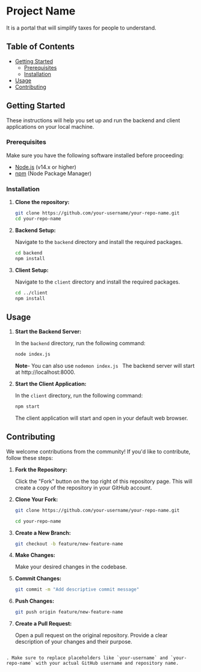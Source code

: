 
# Project Name

It is a portal that will simplify taxes for people to understand.

## Table of Contents

- [Getting Started](#getting-started)
  - [Prerequisites](#prerequisites)
  - [Installation](#installation)
- [Usage](#usage)
- [Contributing](#contributing)

## Getting Started

These instructions will help you set up and run the backend and client applications on your local machine.

### Prerequisites

Make sure you have the following software installed before proceeding:

- [Node.js](https://nodejs.org/) (v14.x or higher)
- [npm](https://www.npmjs.com/) (Node Package Manager)

### Installation

1. **Clone the repository:**

   ```bash
   git clone https://github.com/your-username/your-repo-name.git
   cd your-repo-name
   ```

2. **Backend Setup:**

   Navigate to the `backend` directory and install the required packages.

   ```bash
   cd backend
   npm install
   ```

3. **Client Setup:**

   Navigate to the `client` directory and install the required packages.

   ```bash
   cd ../client
   npm install
   ```

## Usage

1. **Start the Backend Server:**

   In the `backend` directory, run the following command:

   ```bash
   node index.js
   ```
   **Note**- You can also use ```nodemon index.js ```
   The backend server will start at http://localhost:8000.

2. **Start the Client Application:**

   In the `client` directory, run the following command:

   ```bash
   npm start
   ```

   The client application will start and open in your default web browser.

## Contributing

We welcome contributions from the community! If you'd like to contribute, follow these steps:

1. **Fork the Repository:**

   Click the "Fork" button on the top right of this repository page. This will create a copy of the repository in your GitHub account.

2. **Clone Your Fork:**

   ```bash
   git clone https://github.com/your-username/your-repo-name.git
   ```
   ```bash
   cd your-repo-name
   ```

3. **Create a New Branch:**

   ```bash
   git checkout -b feature/new-feature-name
   ```

4. **Make Changes:**

   Make your desired changes in the codebase.

5. **Commit Changes:**

   ```bash
   git commit -m "Add descriptive commit message"
   ```

6. **Push Changes:**

   ```bash
   git push origin feature/new-feature-name
   ```

7. **Create a Pull Request:**

   Open a pull request on the original repository. Provide a clear description of your changes and their purpose.
```

. Make sure to replace placeholders like `your-username` and `your-repo-name` with your actual GitHub username and repository name.
